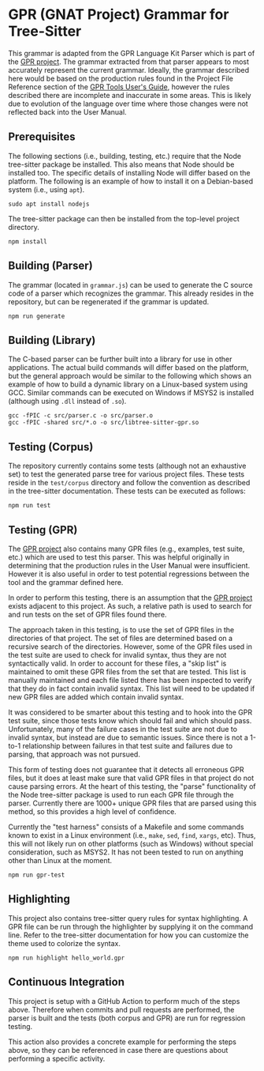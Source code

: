 # GPR (GNAT Project) Grammar for Tree-Sitter

This grammar is adapted from the GPR Language Kit Parser which is part
of the [GPR project].  The grammar extracted from that parser appears
to most accurately represent the current grammar.  Ideally, the
grammar described here would be based on the production rules found in
the Project File Reference section of the [GPR Tools User's Guide],
however the rules described there are incomplete and inaccurate in
some areas.  This is likely due to evolution of the language over time
where those changes were not reflected back into the User Manual.

## Prerequisites

The following sections (i.e., building, testing, etc.)  require that
the Node tree-sitter package be installed.  This also means that Node
should be installed too.  The specific details of installing Node will
differ based on the platform.  The following is an example of how to
install it on a Debian-based system (i.e., using `apt`).

```shell
sudo apt install nodejs
```

The tree-sitter package can then be installed from the top-level
project directory.

```shell
npm install
```

## Building (Parser)

The grammar (located in `grammar.js`) can be used to generate the C
source code of a parser which recognizes the grammar.  This already
resides in the repository, but can be regenerated if the grammar is
updated.

```shell
npm run generate
```

## Building (Library)

The C-based parser can be further built into a library for use in
other applications.  The actual build commands will differ based on
the platform, but the general approach would be similar to the
following which shows an example of how to build a dynamic library on
a Linux-based system using GCC.  Similar commands can be executed on
Windows if MSYS2 is installed (although using `.dll` instead of
`.so`).

```shell
gcc -fPIC -c src/parser.c -o src/parser.o
gcc -fPIC -shared src/*.o -o src/libtree-sitter-gpr.so
```

## Testing (Corpus)

The repository currently contains some tests (although not an
exhaustive set) to test the generated parse tree for various project
files.  These tests reside in the `test/corpus` directory and follow
the convention as described in the tree-sitter documentation.  These
tests can be executed as follows:

```shell
npm run test
```

## Testing (GPR)

The [GPR project] also contains many GPR files (e.g., examples, test
suite, etc.) which are used to test this parser.  This was helpful
originally in determining that the production rules in the User Manual
were insufficient.  However it is also useful in order to test
potential regressions between the tool and the grammar defined here.

In order to perform this testing, there is an assumption that the [GPR
project] exists adjacent to this project.  As such, a relative path is
used to search for and run tests on the set of GPR files found there.

The approach taken in this testing, is to use the set of GPR files in
the directories of that project.  The set of files are determined
based on a recursive search of the directories.  However, some of the
GPR files used in the test suite are used to check for invalid syntax,
thus they are not syntactically valid.  In order to account for these
files, a "skip list" is maintained to omit these GPR files from the
set that are tested.  This list is manually maintained and each file
listed there has been inspected to verify that they do in fact contain
invalid syntax.  This list will need to be updated if new GPR files
are added which contain invalid syntax.

It was considered to be smarter about this testing and to hook into
the GPR test suite, since those tests know which should fail and which
should pass.  Unfortunately, many of the failure cases in the test
suite are not due to invalid syntax, but instead are due to semantic
issues.  Since there is not a 1-to-1 relationship between failures in
that test suite and failures due to parsing, that approach was not
pursued.

This form of testing does not guarantee that it detects all erroneous
GPR files, but it does at least make sure that valid GPR files in that
project do not cause parsing errors.  At the heart of this testing,
the "parse" functionality of the Node tree-sitter package is used to
run each GPR file through the parser.  Currently there are 1000+
unique GPR files that are parsed using this method, so this provides a
high level of confidence.

Currently the "test harness" consists of a Makefile and some commands
known to exist in a Linux environment (i.e., `make`, `sed`, `find`,
`xargs`, etc).  Thus, this will not likely run on other platforms
(such as Windows) without special consideration, such as MSYS2.  It
has not been tested to run on anything other than Linux at the moment.

```shell
npm run gpr-test
```

## Highlighting

This project also contains tree-sitter query rules for syntax
highlighting.  A GPR file can be run through the highlighter by
supplying it on the command line.  Refer to the tree-sitter
documentation for how you can customize the theme used to colorize the
syntax.

```shell
npm run highlight hello_world.gpr
```

## Continuous Integration

This project is setup with a GitHub Action to perform much of the
steps above.  Therefore when commits and pull requests are performed,
the parser is built and the tests (both corpus and GPR) are run for
regression testing.

This action also provides a concrete example for performing the steps
above, so they can be referenced in case there are questions about
performing a specific activity.

[GPR project]: https://github.com/adacore/gpr
[GPR Tools User's Guide]: https://docs.adacore.com/gprbuild-docs/html/gprbuild_ug.html
